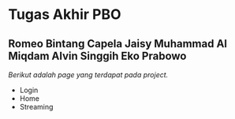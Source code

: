 Tugas Akhir PBO
==
Romeo Bintang Capela
Jaisy Muhammad Al Miqdam
Alvin Singgih Eko Prabowo
--
*Berikut adalah page yang terdapat pada project.*
- Login
- Home
- Streaming
